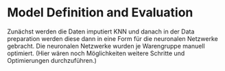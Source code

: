 # Model Definition and Evaluation

Zunächst werden die Daten imputiert KNN und danach in der Data preparation werden diese 
dann in eine Form für die neuronalen Netzwerke gebracht. Die neuronalen Netzwerke wurden je Warengruppe manuell optimiert. 
(Hier wären noch Möglichkeiten weitere Schritte und Optimierungen durchzuführen.) 

